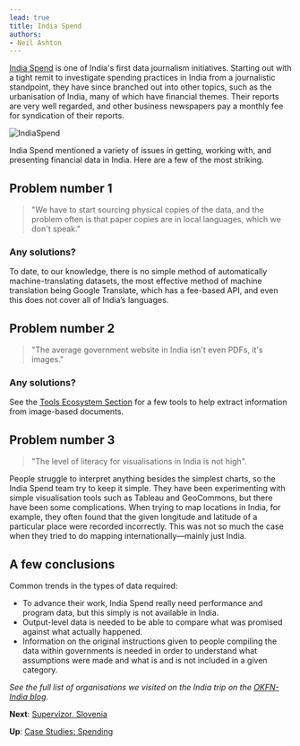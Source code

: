 ```yaml
---
lead: true
title: India Spend
authors:
- Neil Ashton
---
```

[India Spend](http://www.indiaspend.com/) is one of India's first data journalism initiatives. Starting out with a tight remit to investigate spending practices in India from a journalistic standpoint, they have since branched out into other topics, such as the urbanisation of India, many of which have financial themes. Their reports are very well regarded, and other business newspapers pay a monthly fee for syndication of their reports.

![IndiaSpend](http://farm8.staticflickr.com/7108/7794681750_316cb04eef_z.jpg)

India Spend mentioned a variety of issues in getting, working with, and presenting financial data in India. Here are a few of the most striking.

## Problem number 1

> "We have to start sourcing physical copies of the data, and the problem often is that paper copies are in local languages, which we don't speak."

### Any solutions?

To date, to our knowledge, there is no simple method of automatically machine-translating datasets, the most effective method of machine translation being Google Translate, which has a fee-based API, and even this does not cover all of India’s languages.

## Problem number 2

> "The average government website in India isn't even PDFs, it's images."

### Any solutions?

See the [Tools Ecosystem Section](../../appendix/tool-ecosystem/) for a few tools to help extract information from image-based documents.

## Problem number 3

> "The level of literacy for visualisations in India is not high".

People struggle to interpret anything besides the simplest charts, so the India Spend team try to keep it simple.  They have been experimenting with simple visualisation tools such as Tableau and GeoCommons, but there have been some complications. When trying to map locations in India, for example, they often found that the given longitude and latitude of a particular place were recorded incorrectly. This was not so much the case when they tried to do mapping internationally—mainly just India.

## A few conclusions

Common trends in the types of data required:

* To advance their work, India Spend really need performance and program data, but this simply is not available in India.
* Output-level data is needed to be able to compare what was promised against what actually happened.
* Information on the original instructions given to people compiling the data within governments is needed in order to understand what assumptions were made and what is and is not included in a given category.

<em>See the full list of organisations we visited on the India trip on the <a href="http://in.okfn.org/2012/09/18/okfn-india-trip-the-roundup/">OKFN-India blog</a></em>.

**Next**: [Supervizor, Slovenia](../supervizor/)

**Up**: [Case Studies: Spending](../)
